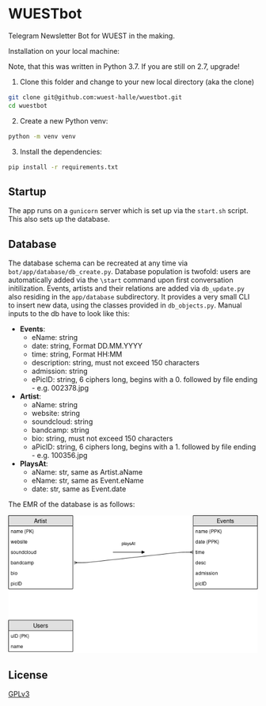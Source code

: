 # WUESTbot

Telegram Newsletter Bot for WUEST in the making.

Installation on your local machine:

Note, that this was written in Python 3.7. If you are still on 2.7, upgrade!

1. Clone this folder and change to your new local directory (aka the clone)

``` bash
git clone git@github.com:wuest-halle/wuestbot.git
cd wuestbot
```

2. Create a new Python venv:

``` bash
python -m venv venv
```
3. Install the dependencies:

``` bash
pip install -r requirements.txt
```

## Startup
The app runs on a `gunicorn` server which is set up via the `start.sh` script. This also sets up the database. 

## Database
The database schema can be recreated at any time via `bot/app/database/db_create.py`.
Database population is twofold: users are automatically added via the `\start` command upon first conversation initilization. Events, artists and their relations are added via `db_update.py` also residing in the `app/database` subdirectory. It provides a very small CLI to insert new data, using the classes provided in `db_objects.py`. Manual inputs to the db have to look like this:

- __Events__:
    - eName: string
    - date: string, Format DD.MM.YYYY
    - time: string, Format HH:MM
    - description: string, must not exceed 150 characters
    - admission: string
    - ePicID: string, 6 ciphers long, begins with a 0. followed by file ending - e.g. 002378.jpg
- __Artist__:
    - aName: string
    - website: string
    - soundcloud: string
    - bandcamp: string
    - bio: string, must not exceed 150 characters
    - aPicID: string, 6 ciphers long, begins with a 1. followed by file ending - e.g. 100356.jpg
- __PlaysAt__:
    - aName: str, same as Artist.aName
    - eName: str, same as Event.eName
    - date: str, same as Event.date

The EMR of the database is as follows:

![Database EMR](static/dbuml.png)

## License

[GPLv3](https://choosealicense.com/licenses/gpl-3.0/)